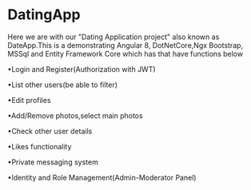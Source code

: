# DatingApp

Here we are with our "Dating Application project" also known as DateApp.This is a demonstrating Angular 8, DotNetCore,Ngx Bootstrap, MSSql and Entity Framework Core which has that have functions below

•Login and Register(Authorization with JWT)

•List other users(be able to filter)

•Edit profiles

•Add/Remove photos,select main photos

•Check other user details

•Likes functionality

•Private messaging system

•Identity and Role Management(Admin-Moderator Panel)

